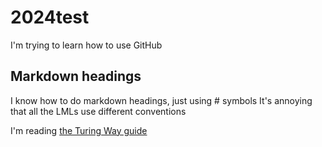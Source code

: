 # 2024test
I'm trying to learn how to use GitHub

## Markdown headings
I know how to do markdown headings, just using # symbols
It's annoying that all the LMLs use different conventions

I'm reading [the Turing Way guide](https://book.the-turing-way.org/collaboration/github-novice)
